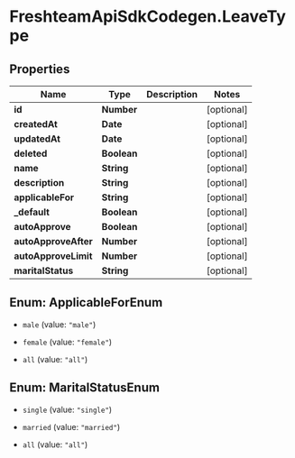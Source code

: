 # FreshteamApiSdkCodegen.LeaveType

## Properties

| Name                 | Type        | Description | Notes      |
| -------------------- | ----------- | ----------- | ---------- |
| **id**               | **Number**  |             | [optional] |
| **createdAt**        | **Date**    |             | [optional] |
| **updatedAt**        | **Date**    |             | [optional] |
| **deleted**          | **Boolean** |             | [optional] |
| **name**             | **String**  |             | [optional] |
| **description**      | **String**  |             | [optional] |
| **applicableFor**    | **String**  |             | [optional] |
| **\_default**        | **Boolean** |             | [optional] |
| **autoApprove**      | **Boolean** |             | [optional] |
| **autoApproveAfter** | **Number**  |             | [optional] |
| **autoApproveLimit** | **Number**  |             | [optional] |
| **maritalStatus**    | **String**  |             | [optional] |

## Enum: ApplicableForEnum

- `male` (value: `"male"`)

- `female` (value: `"female"`)

- `all` (value: `"all"`)

## Enum: MaritalStatusEnum

- `single` (value: `"single"`)

- `married` (value: `"married"`)

- `all` (value: `"all"`)
